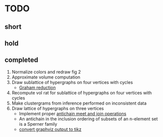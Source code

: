 # TODO

## short


## hold

## completed
1. Normalize colors and redraw fig 2
1. Approximate volume computation
1. Draw sublattice of hypergraphs on four vertices with cycles
    * [Graham reduction](https://en.wikipedia.org/wiki/Hypergraph#Acyclicity)
1. Recompute vol rat for sublattice of hypergraphs on four vertices with cycles
1. Make clustergrams from inference performed on inconsistent data
1. Draw lattice of hypergraphs on three vertices
    * Implement proper [antichain meet and join operations](https://en.wikipedia.org/wiki/Antichain#Join_and_meet_operations)
    * An antichain in the inclusion ordering of subsets of an n-element set is a Sperner family
    * [convert graphviz output to tikz](https://code.google.com/p/dot2tex/)
